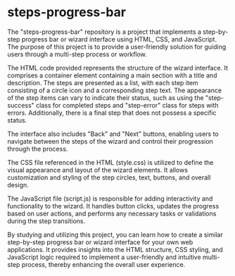 # steps-progress-bar
The "steps-progress-bar" repository is a project that implements a step-by-step progress bar or wizard interface using HTML, CSS, and JavaScript. The purpose of this project is to provide a user-friendly solution for guiding users through a multi-step process or workflow.

The HTML code provided represents the structure of the wizard interface. It comprises a container element containing a main section with a title and description. The steps are presented as a list, with each step item consisting of a circle icon and a corresponding step text. The appearance of the step items can vary to indicate their status, such as using the "step-success" class for completed steps and "step-error" class for steps with errors. Additionally, there is a final step that does not possess a specific status.

The interface also includes "Back" and "Next" buttons, enabling users to navigate between the steps of the wizard and control their progression through the process.

The CSS file referenced in the HTML (style.css) is utilized to define the visual appearance and layout of the wizard elements. It allows customization and styling of the step circles, text, buttons, and overall design.

The JavaScript file (script.js) is responsible for adding interactivity and functionality to the wizard. It handles button clicks, updates the progress based on user actions, and performs any necessary tasks or validations during the step transitions.

By studying and utilizing this project, you can learn how to create a similar step-by-step progress bar or wizard interface for your own web applications. It provides insights into the HTML structure, CSS styling, and JavaScript logic required to implement a user-friendly and intuitive multi-step process, thereby enhancing the overall user experience.